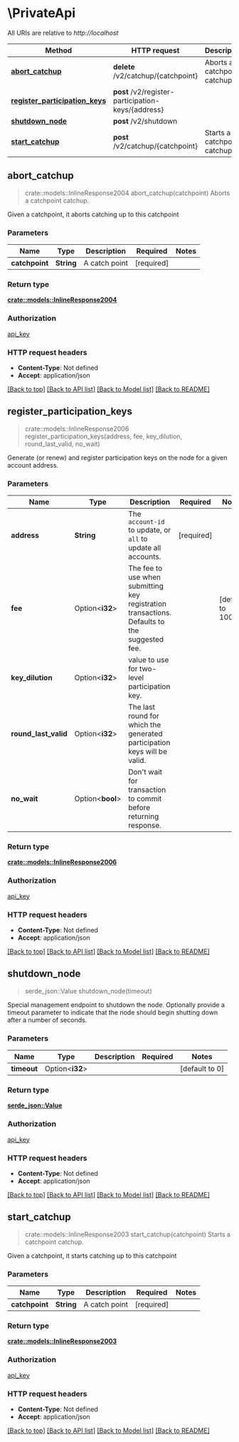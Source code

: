 # \PrivateApi

All URIs are relative to *http://localhost*

Method | HTTP request | Description
------------- | ------------- | -------------
[**abort_catchup**](PrivateApi.md#abort_catchup) | **delete** /v2/catchup/{catchpoint} | Aborts a catchpoint catchup.
[**register_participation_keys**](PrivateApi.md#register_participation_keys) | **post** /v2/register-participation-keys/{address} | 
[**shutdown_node**](PrivateApi.md#shutdown_node) | **post** /v2/shutdown | 
[**start_catchup**](PrivateApi.md#start_catchup) | **post** /v2/catchup/{catchpoint} | Starts a catchpoint catchup.



## abort_catchup

> crate::models::InlineResponse2004 abort_catchup(catchpoint)
Aborts a catchpoint catchup.

Given a catchpoint, it aborts catching up to this catchpoint

### Parameters


Name | Type | Description  | Required | Notes
------------- | ------------- | ------------- | ------------- | -------------
**catchpoint** | **String** | A catch point | [required] |

### Return type

[**crate::models::InlineResponse2004**](inline_response_200_4.md)

### Authorization

[api_key](../README.md#api_key)

### HTTP request headers

- **Content-Type**: Not defined
- **Accept**: application/json

[[Back to top]](#) [[Back to API list]](../README.md#documentation-for-api-endpoints) [[Back to Model list]](../README.md#documentation-for-models) [[Back to README]](../README.md)


## register_participation_keys

> crate::models::InlineResponse2006 register_participation_keys(address, fee, key_dilution, round_last_valid, no_wait)


Generate (or renew) and register participation keys on the node for a given account address.

### Parameters


Name | Type | Description  | Required | Notes
------------- | ------------- | ------------- | ------------- | -------------
**address** | **String** | The `account-id` to update, or `all` to update all accounts. | [required] |
**fee** | Option<**i32**> | The fee to use when submitting key registration transactions. Defaults to the suggested fee. |  |[default to 1000]
**key_dilution** | Option<**i32**> | value to use for two-level participation key. |  |
**round_last_valid** | Option<**i32**> | The last round for which the generated participation keys will be valid. |  |
**no_wait** | Option<**bool**> | Don't wait for transaction to commit before returning response. |  |

### Return type

[**crate::models::InlineResponse2006**](inline_response_200_6.md)

### Authorization

[api_key](../README.md#api_key)

### HTTP request headers

- **Content-Type**: Not defined
- **Accept**: application/json

[[Back to top]](#) [[Back to API list]](../README.md#documentation-for-api-endpoints) [[Back to Model list]](../README.md#documentation-for-models) [[Back to README]](../README.md)


## shutdown_node

> serde_json::Value shutdown_node(timeout)


Special management endpoint to shutdown the node. Optionally provide a timeout parameter to indicate that the node should begin shutting down after a number of seconds.

### Parameters


Name | Type | Description  | Required | Notes
------------- | ------------- | ------------- | ------------- | -------------
**timeout** | Option<**i32**> |  |  |[default to 0]

### Return type

[**serde_json::Value**](serde_json::Value.md)

### Authorization

[api_key](../README.md#api_key)

### HTTP request headers

- **Content-Type**: Not defined
- **Accept**: application/json

[[Back to top]](#) [[Back to API list]](../README.md#documentation-for-api-endpoints) [[Back to Model list]](../README.md#documentation-for-models) [[Back to README]](../README.md)


## start_catchup

> crate::models::InlineResponse2003 start_catchup(catchpoint)
Starts a catchpoint catchup.

Given a catchpoint, it starts catching up to this catchpoint

### Parameters


Name | Type | Description  | Required | Notes
------------- | ------------- | ------------- | ------------- | -------------
**catchpoint** | **String** | A catch point | [required] |

### Return type

[**crate::models::InlineResponse2003**](inline_response_200_3.md)

### Authorization

[api_key](../README.md#api_key)

### HTTP request headers

- **Content-Type**: Not defined
- **Accept**: application/json

[[Back to top]](#) [[Back to API list]](../README.md#documentation-for-api-endpoints) [[Back to Model list]](../README.md#documentation-for-models) [[Back to README]](../README.md)

